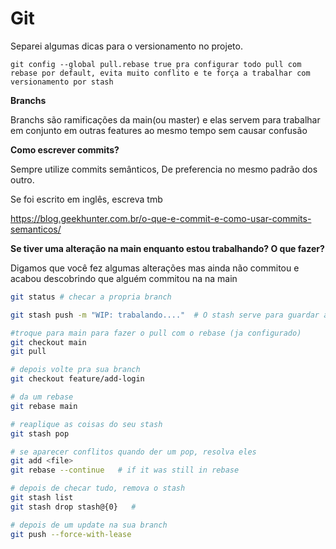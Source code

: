 # Git

Separei algumas dicas para o versionamento no projeto.

`git config --global pull.rebase true pra configurar todo pull com rebase por default, evita muito conflito e te força a trabalhar com versionamento por stash`

**Branchs**

Branchs são ramificações da main(ou master) e elas servem para trabalhar em conjunto em outras features ao mesmo tempo sem causar confusão

**Como escrever commits?**

Sempre utilize commits semânticos, De preferencia no mesmo padrão dos outro.

Se foi escrito em inglês, escreva tmb

https://blog.geekhunter.com.br/o-que-e-commit-e-como-usar-commits-semanticos/

**Se tiver uma alteração na main enquanto estou trabalhando? O que fazer?**

Digamos que você fez algumas alterações mas ainda não commitou e acabou descobrindo que alguém commitou na na main

```bash
git status # checar a propria branch
```

```bash
git stash push -m "WIP: trabalando...."  # O stash serve para guardar as suas alterações
```

```bash
#troque para main para fazer o pull com o rebase (ja configurado)
git checkout main
git pull

# depois volte pra sua branch
git checkout feature/add-login

# da um rebase 
git rebase main
```

```bash
# reaplique as coisas do seu stash
git stash pop

```

```bash
# se aparecer conflitos quando der um pop, resolva eles
git add <file>
git rebase --continue   # if it was still in rebase

```

```bash
# depois de checar tudo, remova o stash
git stash list
git stash drop stash@{0}   # 

# depois de um update na sua branch
git push --force-with-lease

```